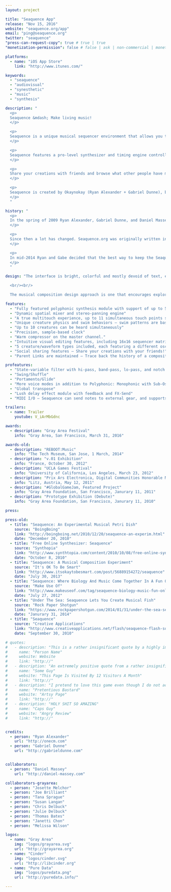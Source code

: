 ```yaml
---
layout: project

title: "Seaquence App"
release: "Nov 15, 2016"
website: "seaquence.org/app"
email: "ping@seaquence.org"
twitter: "seaquence"
"press-can-request-copy": true # true | true
"monetization-permission": false # false | ask | non-commercial | monetize

platforms:
  - name: "iOS App Store"
    link: "http://www.itunes.com/"

keywords:
  - "seaquence"
  - "audiovisual"
  - "synesthetic"
  - "music"
  - "synthesis"

description: "
  <p>
  Seaquence &mdash; Make living music!
  </p>

  <p>
  Seaquence is a unique musical sequencer environment that allows you to create soundscapes by layering collections of musical creatures. A spatialized mix emerges as only the closest creatures can be heard, resulting in a organic sonic experience that changes as you play. Visually immersive and sonically dynamic, Seaquence is a completely unique audiovisual composition environment. You've never seen (or heard) anything like it!
  </p>

  <p>
  Seaquence features a pro-level synthesizer and timing engine controlled by a fun and direct interface. Even composers who are brand new to synthesis will be able to unlock their synesthetic creativity!
  </p>

  <p>
  Share your creations with friends and browse what other people have made to get inspired!
  </p>

  <p>
  Seaquence is created by Okaynokay (Ryan Alexander + Gabriel Dunne), based on an original project created by Ryan Alexander, Gabriel Dunne, Daniel Massey, and Gray Area Foundation for the Arts. See the original project at <a href='http://seaquence.org'>seaquence.org</a>
  </p>
  "

history: "
  <p>
  In the spring of 2009 Ryan Alexander, Gabriel Dunne, and Daniel Massey participated in fledgling arts organization Gray Area’s first artist residency in the Tenderloin, the heart of San Francisco. While in residence they created the original <a href=\"http://seaquence.org\">seaquence.org</a> web app with support from the Gray Area team. Seaquence.org became a seminal project in Gray Area history that blossomed into a vibrant community and has accumulated well over 200,000 compositions and counting. It continues to be enjoyed by people around the world.
  </p>

  <p>
  Since then a lot has changed. Seaquence.org was originally written in Adobe Flash before the original iPad was released. Flash has slowly been phased out as an interactive platform on the web, and doesn't work at all on mobile devices.
  </p>

  <p>
  In mid-2014 Ryan and Gabe decided that the best way to keep the Seaquence community alive was to do what they had been talking about for years — bring the app to iPad. Over the next two and a half years, they built a new version of Seaquence from the ground up with a brand-new codebase, introducing shiny new graphics and a high quality sound engine, graduating Seaquence from a Flash web-toy to a fully-featured creative experience.
  </p>
  "

design: "The interface is bright, colorful and mostly devoid of text, encouraging exploration and an engaging interaction between audio and visual. A custom physics engine was developed which allows the creatures swimming motions to feel organic and playful. Each creature has a unique swimming movement that is derived from the notes in their individual sequencer tempo and pattern, represented by pulsing nodes in their antennae, and their tail is a graphical representation of their waveform.

  <br/><br/>

  The musical composition design approach is one that encourages exploration and education. By tying visual interface components to their synthesis counterparts, a composer who is unfamiliar with synthesizer or musical concepts are encouraged to experiment and create sounds freely. Creatures appear to swim under a microscope, both representing an exploration of the unseen and unknown, and a discovery of new sounds and tones. The online browser encourages users to browse what other people have made, and share their own creations. If a user starts a composition from an existing session, the family tree is maintained so you can always trace back up the tree to the parent session."

features:
  - "Fully featured polyphonic synthesis module with support of up to 5 note polyphony per voice"
  - "Dynamic spatial mixer and stereo-panning engine"
  - "A true multitouch experience, up to 11 simultaneous touch points supported."
  - "Unique creature physics and swim behaviors — swim patterns are based on creature voice parameters"
  - "Up to 10 creatures can be heard simultaneously"
  - "Precision, sample-based clock"
  - "Warm compressor on the master channel."
  - "Intuitive visual editing features, including 16x16 sequencer matrix with scale, octave, envelopes, and more."
  - "5 creature/waveform types included, each featuring a different oscillator shape"
  - "Social sharing features — Share your creations with your friends!"
  - "Parent Links are maintained — Trace back the history of a composition"

profeatures:
  - "State-variable filter with hi-pass, band-pass, lo-pass, and notch modes, resonance Q, and attack envelope"
  - "Swing/Shuffle"
  - "Portamento/Glide"
  - "More voice modes in addition to Polyphonic: Monophonic with Sub-Oscillator, and Unison"
  - "Global transpose"
  - "Lush delay effect module with feedback and FX-Send"
  - "MIDI I/O — Seaquence can send notes to external gear, and supports MIDI clock-sync!"

trailers:
  - name: Trailer
    youtube: V_iArMbGdnc

awards:
  - description: "Gray Area Festival"
    info: "Gray Area, San Francisco, March 31, 2016"

awards-old:
  - description: "REBOOT:Music"
    info: "The Tech Museum, San Jose, 1 March, 2014"
  - description: "v.01 Exhibition"
    info: "France, October 30, 2012"
  - description: "UCLA Games Festival"
    info: "University of California, Los Angeles, March 23, 2012"
  - description: "Prix Ars Electronica, Digital Communities Honorable Mention"
    info: "Litz, Austria, May 12, 2011"
  - description: "#GlobalGameJam, Featured Project"
    info: "Gray Area Foundation, San Francisco, Janurary 11, 2011"
  - description: "Prototype Exhibition (Debute)"
    info: "Gray Area Foundation, San Francisco, Janurary 11, 2010"

press:

press-old:
  - title: "Seaquence: An Experimental Musical Petri Dish"
    source: "BoingBoing"
    link: "http://boingboing.net/2010/12/20/seaquence-an-experim.html"
    date: "December 20, 2010"
  - title: "Free Online Synthesizer: Seaquence"
    source: "Synthopia"
    link: "http://www.synthtopia.com/content/2010/10/08/free-online-synthesizer-seaquence/"
    date: "October 8, 2010"
  - title: "Seaquence: A Musical Composition Experiment"
    source: "It's OK To Be Smart"
    link: "http://www.itsokaytobesmart.com/post/56889154272/seaquence"
    date: "July 30, 2013"
  - title: "Seaquence: Where Biology And Music Come Together In A Fun Online Simulation"
    source: "Make Use Of"
    link: "http://www.makeuseof.com/tag/seaquence-biology-music-fun-online-simulation/"
    date: "July 27, 2012"
  - title: "Under The Sea: Seaquence Lets You Create Musical Fish"
    source: "Rock Paper Shotgun"
    link: "https://www.rockpapershotgun.com/2014/01/31/under-the-sea-seaquence-lets-you-create-musical-fish/"
    date: "Janurary 31, 2014"
  - title: "Seaquence"
    source: "Creative Applications"
    link: "http://www.creativeapplications.net/flash/seaquence-flash-sound/"
    date: "September 30, 2010"

# quotes:
#   - description: "This is a rather insignificant quote by a highly important person."
#     name: "Person Name"
#     website: Website
#     link: "http://"
#   - description: "An extremely positive quote from a rather insignificant person. Also great."
#     name: "Some Guy"
#     website: "This Page Is Visited By 12 Visitors A Month"
#     link: "http://"
#   - description: "I pretend to love this game even though I do not actually understand it."
#     name: "Pretentious Bastard"
#     website: "Artsy Page"
#     link: "http://"
#   - description: "HOLY SHIT SO AMAZING"
#     name: "Caps Guy"
#     website: "Angry Review"
#     link: "http://"


credits:
  - person: "Ryan Alexander"
    url: "http://onecm.com"
  - person: "Gabriel Dunne"
    url: "http://gabrieldunne.com"


collaborators:
  - person: "Daniel Massey"
    url: "http://daniel-massey.com"

collaborators-grayarea:
  - person: "Josette Melchor"
  - person: "Joe Brilliant"
  - person: "Tana Sprague"
  - person: "Susan Langan"
  - person: "Chris Delbuck"
  - person: "Julie Delbuck"
  - person: "Thomas Bates"
  - person: "Janetti Chon"
  - person: "Melissa Wilson"

logos:
  - name: "Gray Area"
    img: "logos/grayarea.svg"
    url: "http://grayarea.org"
  - name: "Cinder"
    img: "logos/cinder.svg"
    url: "http://libcinder.org"
  - name: "Pure Data"
    img: "logos/puredata.png"
    url: "http://puredata.info/"

---
```

